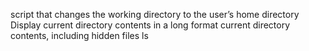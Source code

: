 script that changes the working directory to the user’s home directory
Display current directory contents in a long format
current directory contents, including hidden files
ls
